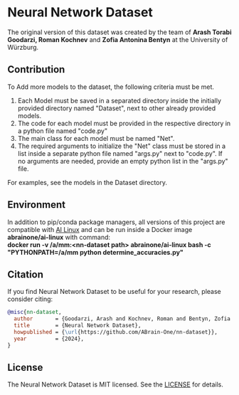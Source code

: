 # Neural Network Dataset
The original version of this dataset was created by the team of <strong>Arash Torabi Goodarzi, Roman Kochnev</strong> and <strong>Zofia Antonina Bentyn</strong> at the University of Würzburg.

## Contribution

To Add more models to the dataset, the following criteria must be met.
1. Each Model must be saved in a separated directory inside the initially provided directory named "Dataset", next to other already provided models.
2. The code for each model must be provided in the respective directory in a python file named "code.py"
3. The main class for each model must be named "Net".
4. The required arguments to initialize the "Net" class must be stored in a list inside a separate python file named "args.py" next to "code.py". If no arguments are needed, provide an empty python list in the "args.py" file.

For examples, see the models in the Dataset directory.

## Environment

In addition to pip/conda package managers, all versions of this project are compatible with <a href='https://hub.docker.com/r/abrainone/ai-linux' target='_blank'>AI Linux</a> and can be run inside a Docker image <strong>abrainone/ai-linux</strong> with command: <br/> 
<strong> docker run -v /a/mm:&#x003C;nn-dataset path&#x003E; abrainone/ai-linux bash -c "PYTHONPATH=/a/mm python determine_accuracies.py" </strong>

## Citation

If you find Neural Network Dataset to be useful for your research, please consider citing:
```bibtex
@misc{nn-dataset,
  author       = {Goodarzi, Arash and Kochnev, Roman and Bentyn, Zofia and Ignatov, Dmitry and Timofte, Radu},
  title        = {Neural Network Dataset},
  howpublished = {\url{https://github.com/ABrain-One/nn-dataset}},
  year         = {2024},
}
```

## License

The Neural Network Dataset is MIT licensed. See the [LICENSE](LICENSE) for details.
